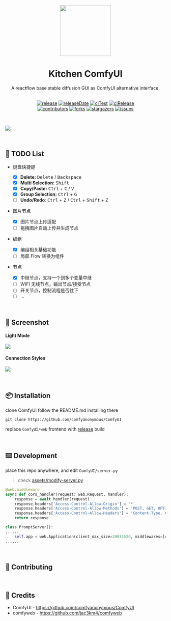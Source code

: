 <p align="center">
  <img width="160" src="https://gw.alipayobjects.com/mdn/rms_7d1485/afts/img/A*XDYxSJXBjjwAAAAAAAAAAAAAARQnAQ">
</p>
<h1 align="center">Kitchen ComfyUI</h1>

<div align="center">
  A reactflow base stable diffusion GUI as ComfyUI alternative interface.

<br/>
<br/>

<!-- SHIELD GROUP -->

[![release][release-shield]][release-url] [![releaseDate][release-date-shield]][release-date-url] [![ciTest][ci-test-shield]][ci-test-url] [![ciRelease][ci-release-shield]][ci-release-url] <br/> [![contributors][contributors-shield]][contributors-url] [![forks][forks-shield]][forks-url] [![stargazers][stargazers-shield]][stargazers-url] [![issues][issues-shield]][issues-url]

</div>

<br/>

![](https://raw.githubusercontent.com/canisminor1990/kitchen-comfyui/dev/assets/screenshot-1.webp)

<br/>

## 🔨 TODO List

- 键盘快捷键
  - [x] **Delete:** <kbd>Delete</kbd> / <kbd>Backspace</kbd>
  - [x] **Multi Selection:** <kbd>Shift</kbd>
  - [x] **Copy/Paste:** <kbd>Ctrl</kbd> + <kbd>C</kbd> / <kbd>V</kbd>
  - [x] **Group Selection:** <kbd>Ctrl</kbd> + <kbd>G</kbd>
  - [ ] **Undo/Redo**: <kbd>Ctrl</kbd> + <kbd>Z</kbd> / <kbd>Ctrl</kbd> + <kbd>Shift</kbd> + <kbd>Z</kbd>
- 图片节点
  - [x] 图片节点上传适配
  - [ ] 拖拽图片自动上传并生成节点
- 编组

  - [x] 编组相关基础功能
  - [ ] 局部 Flow 转换为组件

- 节点
  - [x] 中继节点，支持一个到多个变量中继
  - [ ] WIFI 无线节点，输出节点/接受节点
  - [ ] 开关节点，控制流程是否往下
  - [ ] ...

<br/>

## 👀 Screenshot

#### Light Mode

![](https://raw.githubusercontent.com/canisminor1990/kitchen-comfyui/dev/assets/screenshot-2.webp)

#### Connection Styles

![](https://raw.githubusercontent.com/canisminor1990/kitchen-comfyui/dev/assets/connections.webp)

<br/>

## 📦 Installation

clone ComfyUI follow the README.md installing there

```shell
git clone https://github.com/comfyanonymous/ComfyUI
```

replace `ComfyUI/web` frontend with [release](https://github.com/canisminor1990/kitchen-comfyui/releases) build

<br/>

## ⌨️ Development

place this repo anywhere, and edit `ComfyUI/server.py`

> check [assets/modify-server.py](https://github.com/canisminor1990/kitchen-comfyui/blob/master/assets/modify-server.py)

```py
@web.middleware
async def cors_handler(request: web.Request, handler):
    response = await handler(request)
    response.headers['Access-Control-Allow-Origin'] = '*'
    response.headers['Access-Control-Allow-Methods'] = 'POST, GET, OPTIONS'
    response.headers['Access-Control-Allow-Headers'] = 'Content-Type, Authorization, x-requested-with'
    return response
```

```py
class PromptServer():
......
    self.app = web.Application(client_max_size=20971520, middlewares=[cache_control, cors_handler])
......
```

<br/>

## 🤝 Contributing

<!-- CONTRIBUTION GROUP -->

<!-- CONTRIBUTION END -->

<br/>

## 🔗 Credits

- ComfyUI - https://github.com/comfyanonymous/ComfyUI
- comfyweb - https://github.com/jac3km4/comfyweb

<!-- SHIELD LINK GROUP -->

<!-- release -->

[release-shield]: https://img.shields.io/github/v/release/canisminor1990/kitchen-comfyui?style=flat&sort=semver&logo=github
[release-url]: https://github.com/canisminor1990/kitchen-comfyui/releases

<!-- releaseDate -->

[release-date-shield]: https://img.shields.io/github/release-date/canisminor1990/kitchen-comfyui?style=flat
[release-date-url]: https://github.com/canisminor1990/kitchen-comfyui/releases

<!-- ciTest -->

[ci-test-shield]: https://github.com/canisminor1990/kitchen-comfyui/workflows/Test%20CI/badge.svg
[ci-test-url]: https://github.com/canisminor1990/kitchen-comfyui/actions/workflows/test.yml

<!-- ciRelease -->

[ci-release-shield]: https://github.com/canisminor1990/kitchen-comfyui/workflows/Build%20and%20Release/badge.svg
[ci-release-url]: https://github.com/canisminor1990/kitchen-comfyui/actions/workflows/release.yml

<!-- contributors -->

[contributors-shield]: https://img.shields.io/github/contributors/canisminor1990/kitchen-comfyui.svg?style=flat
[contributors-url]: https://github.com/canisminor1990/kitchen-comfyui/graphs/contributors

<!-- forks -->

[forks-shield]: https://img.shields.io/github/forks/canisminor1990/kitchen-comfyui.svg?style=flat
[forks-url]: https://github.com/canisminor1990/kitchen-comfyui/network/members

<!-- stargazers -->

[stargazers-shield]: https://img.shields.io/github/stars/canisminor1990/kitchen-comfyui.svg?style=flat
[stargazers-url]: https://github.com/canisminor1990/kitchen-comfyui/stargazers

<!-- issues -->

[issues-shield]: https://img.shields.io/github/issues/canisminor1990/kitchen-comfyui.svg?style=flat
[issues-url]: https://img.shields.io/github/issues/canisminor1990/kitchen-comfyui.svg?style=flat
